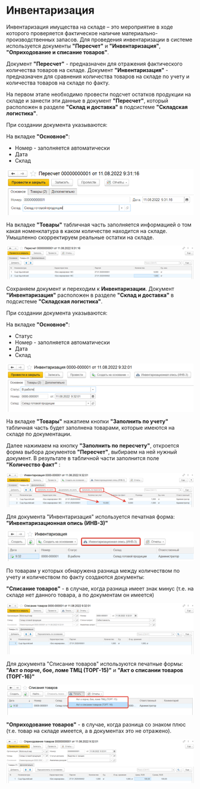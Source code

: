 # Инвентаризация

Инвентаризация имущества на складе – это мероприятие в ходе которого проверяется фактическое наличие материально-производственных запасов. Для проведения инвентаризации в системе используется документы **"Пересчет"** и **"Инвентаризация"**, **"Оприходование и списание товаров"**.

Документ **"Пересчет"** - предназначен для отражения фактического количества товаров на складе. Документ **"Инвентаризация"** - предназначен для сравнения количества товаров на складе по учету и количества товаров на складе по факту.

На первом этапе необходимо провести подсчет остатков продукции на складе и занести эти данные в документ **"Пересчет"**, который расположен в разделе **"Склад и доставка"** в подсистеме **"Складская логистика"**.

При создании документа указываются:

На вкладке **"Основное"**:

- Номер - заполняется автоматически
- Дата
- Склад

![1](Inventar.assets/1.png)

На вкладке **"Товары"** табличная часть заполняется информацией о том какая номенклатура в каком количестве находится на складе.
Умышленно скорректируем реальные остатки на складе.

![2](Inventar.assets/2.png)

Сохраняем документ и переходим к **Инвентаризации**.
Документ **"Инвентаризация"**  расположен в разделе **"Склад и доставка"** в подсистеме **"Складская логистика"**.

При создании документа указываются:

На вкладке **"Основное"**:

- Статус
- Номер - заполняется автоматически
- Дата
- Склад

![3](Inventar.assets/3.png)

На вкладке **"Товары"** нажатием кнопки **"Заполнить по учету"** табличная часть будет заполнена товарами, которые имеются на складе по документации.

Далее нажимаем на кнопку **"Заполнить по пересчету"**, откроется форма выбора документов **"Пересчет"**, выбираем на ней нужный документ. В результате в табличной части заполнится поле **"Количество факт"** :

![4](Inventar.assets/4.png)

Для документа "Инвентаризация" используется печатная форма: **"Инвентаризационная опись (ИНВ-3)"**

![5](Inventar.assets/5.png)

По товарам у которых обнаружена разница между количеством по учету и количеством по факту создаются документы:

**"Списание товаров"** - в случае, когда разница имеет знак минус (т.е. на складе нет данного товара, а по документам он имеется)

![6](Inventar.assets/6.png)

Для документа "Списание товаров" используются печатные формы: **"Акт о порче, бое, ломе ТМЦ (ТОРГ-15)"** и **"Акт о списании товаров (ТОРГ-16)"**

![7](Inventar.assets/7.png)

 **"Оприходование товаров"** - в случае, когда разница со знаком плюс (т.е. товар на складе имеется, а в документах это не отражено).

![8](Inventar.assets/8.png)